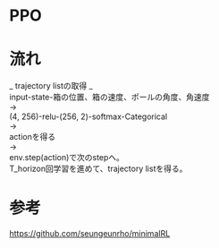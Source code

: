 # PPO

# 流れ
_ trajectory listの取得 _  
input-state-箱の位置、箱の速度、ポールの角度、角速度  
→  
(4, 256)-relu-(256, 2)-softmax-Categorical  
→  
actionを得る  
→  
env.step(action)で次のstepへ。  
T_horizon回学習を進めて、trajectory listを得る。  

# 参考
https://github.com/seungeunrho/minimalRL
